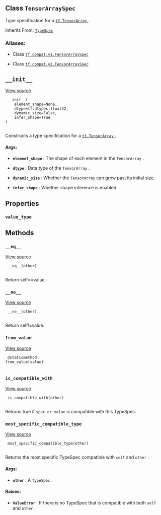 

## Class  `TensorArraySpec` 
Type specification for a [ `tf.TensorArray` ](https://tensorflow.google.cn/api_docs/python/tf/TensorArray).

Inherits From: [ `TypeSpec` ](https://tensorflow.google.cn/api_docs/python/tf/TypeSpec)



### Aliases:

- Class [ `tf.compat.v1.TensorArraySpec` ](/api_docs/python/tf/TensorArraySpec)

- Class [ `tf.compat.v2.TensorArraySpec` ](/api_docs/python/tf/TensorArraySpec)



##  `__init__` 
[View source](https://github.com/tensorflow/tensorflow/blob/r2.0/tensorflow/python/ops/tensor_array_ops.py#L1250-L1263)



```
 __init__(
    element_shape=None,
    dtype=tf.dtypes.float32,
    dynamic_size=False,
    infer_shape=True
)
 
```

Constructs a type specification for a [ `tf.TensorArray` ](https://tensorflow.google.cn/api_docs/python/tf/TensorArray).



#### Args:

- **`element_shape`** : The shape of each element in the  `TensorArray` .

- **`dtype`** : Data type of the  `TensorArray` .

- **`dynamic_size`** : Whether the  `TensorArray`  can grow past its initial size.

- **`infer_shape`** : Whether shape inference is enabled.



## Properties


###  `value_type` 


## Methods


###  `__eq__` 
[View source](https://github.com/tensorflow/tensorflow/blob/r2.0/tensorflow/python/framework/type_spec.py#L262-L265)



```
 __eq__(other)
 
```

Return self==value.



###  `__ne__` 
[View source](https://github.com/tensorflow/tensorflow/blob/r2.0/tensorflow/python/framework/type_spec.py#L267-L268)



```
 __ne__(other)
 
```

Return self!=value.



###  `from_value` 
[View source](https://github.com/tensorflow/tensorflow/blob/r2.0/tensorflow/python/ops/tensor_array_ops.py#L1320-L1330)



```
 @staticmethod
from_value(value)
 
```



###  `is_compatible_with` 
[View source](https://github.com/tensorflow/tensorflow/blob/r2.0/tensorflow/python/ops/tensor_array_ops.py#L1265-L1274)



```
 is_compatible_with(other)
 
```

Returns true if  `spec_or_value`  is compatible with this TypeSpec.



###  `most_specific_compatible_type` 
[View source](https://github.com/tensorflow/tensorflow/blob/r2.0/tensorflow/python/ops/tensor_array_ops.py#L1276-L1284)



```
 most_specific_compatible_type(other)
 
```

Returns the most specific TypeSpec compatible with  `self`  and  `other` .



#### Args:

- **`other`** : A  `TypeSpec` .



#### Raises:

- **`ValueError`** : If there is no TypeSpec that is compatible with both  `self` 
and  `other` .

